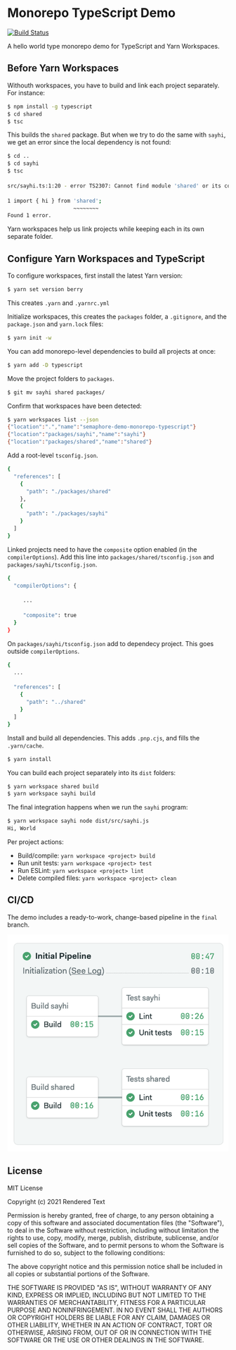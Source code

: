 # Monorepo TypeScript Demo

[![Build Status](https://semaphore-demos.semaphoreci.com/badges/semaphore-demo-monorepo-typescript/branches/final.svg)](https://semaphore-demos.semaphoreci.com/projects/semaphore-demo-monorepo-typescript)

A hello world type monorepo demo for TypeScript and Yarn Workspaces.

## Before Yarn Workspaces

Withouth workspaces, you have to build and link each project separately. For instance:

``` bash
$ npm install -g typescript
$ cd shared
$ tsc
```

This builds the `shared` package. But when we try to do the same with `sayhi`, we get an error since the local dependency is not found:

``` bash
$ cd ..
$ cd sayhi
$ tsc

src/sayhi.ts:1:20 - error TS2307: Cannot find module 'shared' or its corresponding type declarations.

1 import { hi } from 'shared';
                     ~~~~~~~~
Found 1 error.
```

Yarn workspaces help us link projects while keeping each in its own separate folder.

## Configure Yarn Workspaces and TypeScript

To configure workspaces, first install the latest Yarn version:


``` bash
$ yarn set version berry
```

This creates `.yarn` and `.yarnrc.yml`

Initialize workspaces, this creates the `packages` folder, a `.gitignore`, and the `package.json` and `yarn.lock` files:


``` bash
$ yarn init -w
```

You can add monorepo-level dependencies to build all projects at once:

``` bash
$ yarn add -D typescript
```

Move the project folders to `packages`.

``` bash
$ git mv sayhi shared packages/
```

Confirm that workspaces have been detected:

``` bash
$ yarn workspaces list --json
{"location":".","name":"semaphore-demo-monorepo-typescript"}
{"location":"packages/sayhi","name":"sayhi"}
{"location":"packages/shared","name":"shared"}
```

Add a root-level `tsconfig.json`.


``` bash
{
  "references": [
    {
      "path": "./packages/shared"
    },
    {
      "path": "./packages/sayhi"
    }
  ]
}
```

Linked projects need to have the `composite` option enabled (in the `compilerOptions`). Add this line into `packages/shared/tsconfig.json` and `packages/sayhi/tsconfig.json`.

``` bash
{
  "compilerOptions": {

     ...

     "composite": true
  }
}
```

On `packages/sayhi/tsconfig.json` add to dependecy project. This goes outside `compilerOptions`.

``` bash
{
  ...

  "references": [
    {
      "path": "../shared"
    }
  ]
}
```

Install and build all dependencies. This adds `.pnp.cjs`, and fills the `.yarn/cache`.

``` bash
$ yarn install
```

You can build each project separately into its `dist` folders:

``` bash
$ yarn workspace shared build
$ yarn workspace sayhi build
```

The final integration happens when we run the `sayhi` program:

``` bash
$ yarn workspace sayhi node dist/src/sayhi.js
Hi, World
```

Per project actions:
- Build/compile: `yarn workspace <project> build`
- Run unit tests: `yarn workspace <project> test`
- Run ESLint: `yarn workspace <project> lint`
- Delete compiled files: `yarn workspace <project> clean`

## CI/CD

The demo includes a ready-to-work, change-based pipeline in the `final` branch.

![](./public/pipeline.png)

## License

MIT License

Copyright (c) 2021 Rendered Text

Permission is hereby granted, free of charge, to any person obtaining a copy of this software and associated documentation files (the "Software"), to deal in the Software without restriction, including without limitation the rights to use, copy, modify, merge, publish, distribute, sublicense, and/or sell copies of the Software, and to permit persons to whom the Software is furnished to do so, subject to the following conditions:

The above copyright notice and this permission notice shall be included in all copies or substantial portions of the Software.

THE SOFTWARE IS PROVIDED "AS IS", WITHOUT WARRANTY OF ANY KIND, EXPRESS OR IMPLIED, INCLUDING BUT NOT LIMITED TO THE WARRANTIES OF MERCHANTABILITY, FITNESS FOR A PARTICULAR PURPOSE AND NONINFRINGEMENT. IN NO EVENT SHALL THE AUTHORS OR COPYRIGHT HOLDERS BE LIABLE FOR ANY CLAIM, DAMAGES OR OTHER LIABILITY, WHETHER IN AN ACTION OF CONTRACT, TORT OR OTHERWISE, ARISING FROM, OUT OF OR IN CONNECTION WITH THE SOFTWARE OR THE USE OR OTHER DEALINGS IN THE SOFTWARE.
